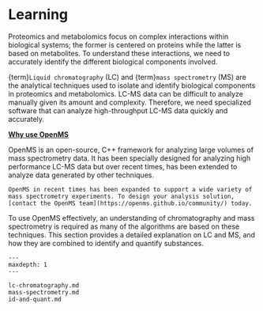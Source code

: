 Learning
========

Proteomics and metabolomics focus on complex interactions within biological systems; the former is centered on proteins while the latter is based on metabolites. To understand these interactions, we need to accurately identify the different biological components involved. 

{term}`Liquid chromatography` (LC) and {term}`mass spectrometry` (MS) are the analytical techniques used to isolate and identify biological components in proteomics and metabolomics. LC-MS data can be difficult to analyze manually given its amount and complexity. Therefore, we need specialized software that can analyze high-throughput LC-MS data quickly and accurately. 

<ins>**Why use OpenMS**</ins>

OpenMS is an open-source, C++ framework for analyzing large volumes of mass spectrometry data. It has been specially designed for analyzing high performance LC-MS data but over recent times, has been extended to analyze data generated by other techniques.

```{note}
OpenMS in recent times has been expanded to support a wide variety of mass spectrometry experiments. To design your analysis solution, [contact the OpenMS team](https://openms.github.io/community/) today.
```

To use OpenMS effectively, an understanding of chromatography and mass spectrometry is required as many of the algorithms are based on these techniques. 
This section provides a detailed explanation on LC and MS, and how they are combined to identify and quantify substances.


```{toctree}
---
maxdepth: 1
---

lc-chromatography.md
mass-spectrometry.md
id-and-quant.md
```

